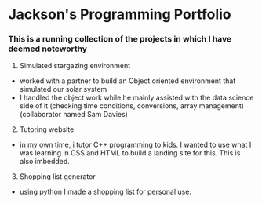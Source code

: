 #  Jackson's Programming Portfolio

### This is a running collection of the projects in which I have deemed noteworthy 

1. Simulated stargazing environment
- worked with a partner to build an Object oriented environment that simulated our solar system
- I handled the object work while he mainly assisted with the data science side of it (checking time conditions, conversions, array management) (collaborator named Sam Davies)

2. Tutoring website
- in my own time, i tutor C++ programming to kids. I wanted to use what I was learning in CSS and HTML to build a landing site for this. This is also imbedded.

3. Shopping list generator
- using python I made a shopping list for personal use.